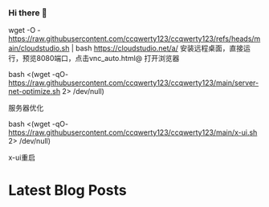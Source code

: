 ### Hi there 👋


wget -O - https://raw.githubusercontent.com/ccqwerty123/ccqwerty123/refs/heads/main/cloudstudio.sh | bash
https://cloudstudio.net/a/ 安装远程桌面，直接运行，预览8080端口，点击vnc_auto.html@ 打开浏览器


bash <(wget -qO- https://raw.githubusercontent.com/ccqwerty123/ccqwerty123/main/server-net-optimize.sh 2> /dev/null)

服务器优化

bash <(wget -qO- https://raw.githubusercontent.com/ccqwerty123/ccqwerty123/main/x-ui.sh 2> /dev/null)

x-ui重启
<!--
**ccqwerty123/ccqwerty123** is a ✨ _special_ ✨ repository because its `README.md` (this file) appears on your GitHub profile.

Here are some ideas to get you started:

- 🔭 I’m currently working on ...
- 🌱 I’m currently learning ...
- 👯 I’m looking to collaborate on ...
- 🤔 I’m looking for help with ...
- 💬 Ask me about ...
- 📫 How to reach me: ...
- 😄 Pronouns: ...
- ⚡ Fun fact: ...
-->
# Latest Blog Posts
<!-- BLOG-POST-LIST:START -->
<!-- BLOG-POST-LIST:END -->

